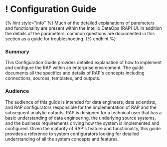 # ! Configuration Guide

{% hint style="info" %}
Much of the detailed explanations of parameters and functionality are present within the Intellio DataOps \(RAP\) UI. In addition the details of the parameters, common questions are documented in this section as a guide for troubleshooting.
{% endhint %}

### Summary

This Configuration Guide provides detailed explanation of how to implement and configure the RAP within an enterprise environment.  The guide documents all the specifics and details of RAP's concepts including connections, sources, templates, and outputs.  

### Audience

The audience of this guide is intended for data engineers, data scientists, and RAP configurators responsible for the implementation of RAP and the subsequent analytic outputs.   RAP is designed for a technical user that has a basic understanding of data engineering, the underlying source systems, and the business requirements driving how the system is implemented and configured.  Given the maturity of RAP's feature and functionality, this guide provides a reference to system configurators looking for detailed understanding of all the system concepts and features.  


